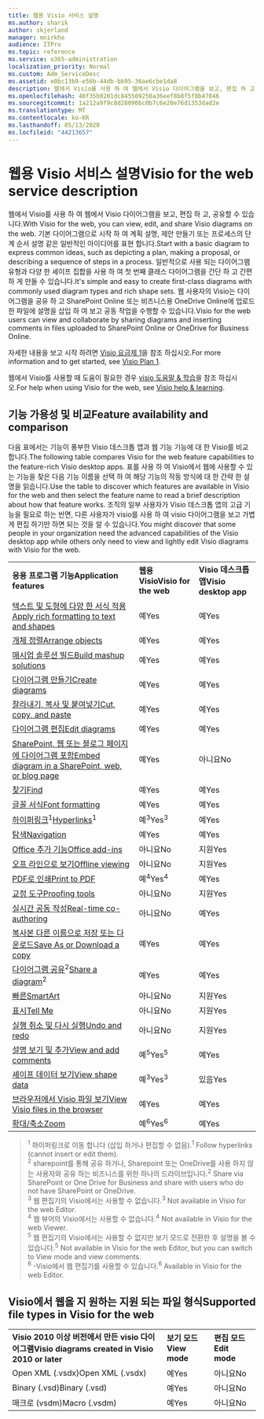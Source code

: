```yaml
---
title: 웹용 Visio 서비스 설명
ms.author: sharik
author: skjerland
manager: mnirkhe
audience: ITPro
ms.topic: reference
ms.service: o365-administration
localization_priority: Normal
ms.custom: Adm_ServiceDesc
ms.assetid: e0bc13b9-e56b-44db-bb95-36ae6cbe1da8
description: 웹에서 Visio를 사용 하 여 웹에서 Visio 다이어그램을 보고, 편집 하 고, 공유할 수 있습니다.
ms.openlocfilehash: 40f35b0201dc845509250a36eef8b8f5f8b47046
ms.sourcegitcommit: 1a212a9f9c8d28090bc0b7c6e20e76d1353dad2e
ms.translationtype: MT
ms.contentlocale: ko-KR
ms.lasthandoff: 05/13/2020
ms.locfileid: "44213657"
---
```

# <a name="visio-for-the-web-service-description"></a><span data-ttu-id="aa776-103">웹용 Visio 서비스 설명</span><span class="sxs-lookup"><span data-stu-id="aa776-103">Visio for the web service description</span></span>

<span data-ttu-id="aa776-104">웹에서 Visio를 사용 하 여 웹에서 Visio 다이어그램을 보고, 편집 하 고, 공유할 수 있습니다.</span><span class="sxs-lookup"><span data-stu-id="aa776-104">With Visio for the web, you can view, edit, and share Visio diagrams on the web.</span></span> <span data-ttu-id="aa776-105">기본 다이어그램으로 시작 하 여 계획 설명, 제안 만들기 또는 프로세스의 단계 순서 설명 같은 일반적인 아이디어를 표현 합니다.</span><span class="sxs-lookup"><span data-stu-id="aa776-105">Start with a basic diagram to express common ideas, such as depicting a plan, making a proposal, or describing a sequence of steps in a process.</span></span> <span data-ttu-id="aa776-106">일반적으로 사용 되는 다이어그램 유형과 다양 한 셰이프 집합을 사용 하 여 첫 번째 클래스 다이어그램을 간단 하 고 간편 하 게 만들 수 있습니다.</span><span class="sxs-lookup"><span data-stu-id="aa776-106">It's simple and easy to create first-class diagrams with commonly used diagram types and rich shape sets.</span></span> <span data-ttu-id="aa776-107">웹 사용자의 Visio는 다이어그램을 공유 하 고 SharePoint Online 또는 비즈니스용 OneDrive Online에 업로드 한 파일에 설명을 삽입 하 여 보고 공동 작업을 수행할 수 있습니다.</span><span class="sxs-lookup"><span data-stu-id="aa776-107">Visio for the web users can view and collaborate by sharing diagrams and inserting comments in files uploaded to SharePoint Online or OneDrive for Business Online.</span></span>
  
<span data-ttu-id="aa776-108">자세한 내용을 보고 시작 하려면 [Visio 요금제 1](https://products.office.com/en-US/visio/visio-online)을 참조 하십시오.</span><span class="sxs-lookup"><span data-stu-id="aa776-108">For more information and to get started, see [Visio Plan 1](https://products.office.com/en-US/visio/visio-online).</span></span>
  
<span data-ttu-id="aa776-109">웹에서 Visio를 사용할 때 도움이 필요한 경우 [visio 도움말 & 학습](https://support.office.com/visio)을 참조 하십시오.</span><span class="sxs-lookup"><span data-stu-id="aa776-109">For help when using Visio for the web, see [Visio help & learning](https://support.office.com/visio).</span></span>
  
## <a name="feature-availability-and-comparison"></a><span data-ttu-id="aa776-110">기능 가용성 및 비교</span><span class="sxs-lookup"><span data-stu-id="aa776-110">Feature availability and comparison</span></span>

<span data-ttu-id="aa776-111">다음 표에서는 기능이 풍부한 Visio 데스크톱 앱과 웹 기능 기능에 대 한 Visio를 비교 합니다.</span><span class="sxs-lookup"><span data-stu-id="aa776-111">The following table compares Visio for the web feature capabilities to the feature-rich Visio desktop apps.</span></span> <span data-ttu-id="aa776-112">표를 사용 하 여 Visio에서 웹에 사용할 수 있는 기능을 찾은 다음 기능 이름을 선택 하 여 해당 기능의 작동 방식에 대 한 간략 한 설명을 읽습니다.</span><span class="sxs-lookup"><span data-stu-id="aa776-112">Use the table to discover which features are available in Visio for the web and then select the feature name to read a brief description about how that feature works.</span></span> <span data-ttu-id="aa776-113">조직의 일부 사용자가 Visio 데스크톱 앱의 고급 기능을 필요로 하는 반면, 다른 사용자가 visio를 사용 하 여 visio 다이어그램을 보고 가볍게 편집 하기만 하면 되는 것을 알 수 있습니다.</span><span class="sxs-lookup"><span data-stu-id="aa776-113">You might discover that some people in your organization need the advanced capabilities of the Visio desktop app while others only need to view and lightly edit Visio diagrams with Visio for the web.</span></span> 
  
||||
|:-----|:-----|:-----|
|<span data-ttu-id="aa776-114">**응용 프로그램 기능**</span><span class="sxs-lookup"><span data-stu-id="aa776-114">**Application features**</span></span> <br/> |<span data-ttu-id="aa776-115">**웹용 Visio**</span><span class="sxs-lookup"><span data-stu-id="aa776-115">**Visio for the web**</span></span> <br/> |<span data-ttu-id="aa776-116">**Visio 데스크톱 앱**</span><span class="sxs-lookup"><span data-stu-id="aa776-116">**Visio desktop app**</span></span> <br/> |
|[<span data-ttu-id="aa776-117">텍스트 및 도형에 다양 한 서식 적용</span><span class="sxs-lookup"><span data-stu-id="aa776-117">Apply rich formatting to text and shapes</span></span>](visio-online.md#apply-rich-formatting-to-text-and-shapes) <br/> |<span data-ttu-id="aa776-118">예</span><span class="sxs-lookup"><span data-stu-id="aa776-118">Yes</span></span>  <br/> |<span data-ttu-id="aa776-119">예</span><span class="sxs-lookup"><span data-stu-id="aa776-119">Yes</span></span>  <br/> |
|[<span data-ttu-id="aa776-120">개체 정렬</span><span class="sxs-lookup"><span data-stu-id="aa776-120">Arrange objects</span></span>](visio-online.md#arrange-objects) <br/> |<span data-ttu-id="aa776-121">예</span><span class="sxs-lookup"><span data-stu-id="aa776-121">Yes</span></span>  <br/> |<span data-ttu-id="aa776-122">예</span><span class="sxs-lookup"><span data-stu-id="aa776-122">Yes</span></span>  <br/> |
|[<span data-ttu-id="aa776-123">매시업 솔루션 빌드</span><span class="sxs-lookup"><span data-stu-id="aa776-123">Build mashup solutions</span></span>](visio-online.md#build-mashup-solutions) <br/> |<span data-ttu-id="aa776-124">예</span><span class="sxs-lookup"><span data-stu-id="aa776-124">Yes</span></span>  <br/> |<span data-ttu-id="aa776-125">예</span><span class="sxs-lookup"><span data-stu-id="aa776-125">Yes</span></span>  <br/> |
|[<span data-ttu-id="aa776-126">다이어그램 만들기</span><span class="sxs-lookup"><span data-stu-id="aa776-126">Create diagrams</span></span>](visio-online.md#create-diagrams) <br/> |<span data-ttu-id="aa776-127">예</span><span class="sxs-lookup"><span data-stu-id="aa776-127">Yes</span></span>  <br/> |<span data-ttu-id="aa776-128">예</span><span class="sxs-lookup"><span data-stu-id="aa776-128">Yes</span></span>  <br/> |
|[<span data-ttu-id="aa776-129">잘라내기, 복사 및 붙여넣기</span><span class="sxs-lookup"><span data-stu-id="aa776-129">Cut, copy, and paste</span></span>](visio-online.md#cut-copy-and-paste) <br/> |<span data-ttu-id="aa776-130">예</span><span class="sxs-lookup"><span data-stu-id="aa776-130">Yes</span></span>  <br/> |<span data-ttu-id="aa776-131">예</span><span class="sxs-lookup"><span data-stu-id="aa776-131">Yes</span></span>  <br/> |
|[<span data-ttu-id="aa776-132">다이어그램 편집</span><span class="sxs-lookup"><span data-stu-id="aa776-132">Edit diagrams</span></span>](visio-online.md#edit-diagrams) <br/> |<span data-ttu-id="aa776-133">예</span><span class="sxs-lookup"><span data-stu-id="aa776-133">Yes</span></span>  <br/> |<span data-ttu-id="aa776-134">예</span><span class="sxs-lookup"><span data-stu-id="aa776-134">Yes</span></span>  <br/> |
|[<span data-ttu-id="aa776-135">SharePoint, 웹 또는 블로그 페이지에 다이어그램 포함</span><span class="sxs-lookup"><span data-stu-id="aa776-135">Embed diagram in a SharePoint, web, or blog page</span></span>](visio-online.md#embed-diagram-in-a-sharepoint-web-or-blog-page) <br/> |<span data-ttu-id="aa776-136">예</span><span class="sxs-lookup"><span data-stu-id="aa776-136">Yes</span></span>  <br/> |<span data-ttu-id="aa776-137">아니요</span><span class="sxs-lookup"><span data-stu-id="aa776-137">No</span></span>  <br/> |
|[<span data-ttu-id="aa776-138">찾기</span><span class="sxs-lookup"><span data-stu-id="aa776-138">Find</span></span>](visio-online.md#find) <br/> |<span data-ttu-id="aa776-139">예</span><span class="sxs-lookup"><span data-stu-id="aa776-139">Yes</span></span>  <br/> |<span data-ttu-id="aa776-140">예</span><span class="sxs-lookup"><span data-stu-id="aa776-140">Yes</span></span>  <br/> |
|[<span data-ttu-id="aa776-141">글꼴 서식</span><span class="sxs-lookup"><span data-stu-id="aa776-141">Font formatting</span></span>](visio-online.md#font-formatting) <br/> |<span data-ttu-id="aa776-142">예</span><span class="sxs-lookup"><span data-stu-id="aa776-142">Yes</span></span>  <br/> |<span data-ttu-id="aa776-143">예</span><span class="sxs-lookup"><span data-stu-id="aa776-143">Yes</span></span>  <br/> |
|<span data-ttu-id="aa776-144">[하이퍼링크](visio-online.md#hyperlinks)<sup>1</sup></span><span class="sxs-lookup"><span data-stu-id="aa776-144">[Hyperlinks](visio-online.md#hyperlinks)<sup>1</sup></span></span> <br/> |<span data-ttu-id="aa776-145">예<sup>3</sup></span><span class="sxs-lookup"><span data-stu-id="aa776-145">Yes<sup>3</sup></span></span> <br/> |<span data-ttu-id="aa776-146">예</span><span class="sxs-lookup"><span data-stu-id="aa776-146">Yes</span></span>  <br/> |
|[<span data-ttu-id="aa776-147">탐색</span><span class="sxs-lookup"><span data-stu-id="aa776-147">Navigation</span></span>](visio-online.md#navigation) <br/> |<span data-ttu-id="aa776-148">예</span><span class="sxs-lookup"><span data-stu-id="aa776-148">Yes</span></span>  <br/> |<span data-ttu-id="aa776-149">예</span><span class="sxs-lookup"><span data-stu-id="aa776-149">Yes</span></span>  <br/> |
|[<span data-ttu-id="aa776-150">Office 추가 기능</span><span class="sxs-lookup"><span data-stu-id="aa776-150">Office add-ins</span></span>](visio-online.md#office-add-ins) <br/> |<span data-ttu-id="aa776-151">아니요</span><span class="sxs-lookup"><span data-stu-id="aa776-151">No</span></span>  <br/> |<span data-ttu-id="aa776-152">지원</span><span class="sxs-lookup"><span data-stu-id="aa776-152">Yes</span></span>  <br/> |
|[<span data-ttu-id="aa776-153">오프 라인으로 보기</span><span class="sxs-lookup"><span data-stu-id="aa776-153">Offline viewing</span></span>](visio-online.md#offline-viewing) <br/> |<span data-ttu-id="aa776-154">아니요</span><span class="sxs-lookup"><span data-stu-id="aa776-154">No</span></span>  <br/> |<span data-ttu-id="aa776-155">지원</span><span class="sxs-lookup"><span data-stu-id="aa776-155">Yes</span></span>  <br/> |
|[<span data-ttu-id="aa776-156">PDF로 인쇄</span><span class="sxs-lookup"><span data-stu-id="aa776-156">Print to PDF</span></span>](visio-online.md#print-to-pdf) <br/> |<span data-ttu-id="aa776-157">예<sup>4</sup></span><span class="sxs-lookup"><span data-stu-id="aa776-157">Yes<sup>4</sup></span></span> <br/> |<span data-ttu-id="aa776-158">예</span><span class="sxs-lookup"><span data-stu-id="aa776-158">Yes</span></span>  <br/> |
|[<span data-ttu-id="aa776-159">교정 도구</span><span class="sxs-lookup"><span data-stu-id="aa776-159">Proofing tools</span></span>](visio-online.md#proofing-tools) <br/> |<span data-ttu-id="aa776-160">아니요</span><span class="sxs-lookup"><span data-stu-id="aa776-160">No</span></span>  <br/> |<span data-ttu-id="aa776-161">지원</span><span class="sxs-lookup"><span data-stu-id="aa776-161">Yes</span></span>  <br/> |
|[<span data-ttu-id="aa776-162">실시간 공동 작성</span><span class="sxs-lookup"><span data-stu-id="aa776-162">Real-time co-authoring</span></span>](visio-online.md#real-time-co-authoring) <br/> |<span data-ttu-id="aa776-163">아니요</span><span class="sxs-lookup"><span data-stu-id="aa776-163">No</span></span>  <br/> |<span data-ttu-id="aa776-164">예</span><span class="sxs-lookup"><span data-stu-id="aa776-164">Yes</span></span>  <br/> |
|[<span data-ttu-id="aa776-165">복사본 다른 이름으로 저장 또는 다운로드</span><span class="sxs-lookup"><span data-stu-id="aa776-165">Save As or Download a copy</span></span>](visio-online.md#save-as-or-download-a-copy) <br/> |<span data-ttu-id="aa776-166">예</span><span class="sxs-lookup"><span data-stu-id="aa776-166">Yes</span></span>  <br/> |<span data-ttu-id="aa776-167">예</span><span class="sxs-lookup"><span data-stu-id="aa776-167">Yes</span></span>  <br/> |
|<span data-ttu-id="aa776-168">[다이어그램 공유](visio-online.md#share-a-diagram)<sup>2</sup></span><span class="sxs-lookup"><span data-stu-id="aa776-168">[Share a diagram](visio-online.md#share-a-diagram)<sup>2</sup></span></span> <br/> |<span data-ttu-id="aa776-169">예</span><span class="sxs-lookup"><span data-stu-id="aa776-169">Yes</span></span>  <br/> |<span data-ttu-id="aa776-170">예</span><span class="sxs-lookup"><span data-stu-id="aa776-170">Yes</span></span>  <br/> |
|[<span data-ttu-id="aa776-171">빠른</span><span class="sxs-lookup"><span data-stu-id="aa776-171">SmartArt</span></span>](visio-online.md#smartart) <br/> |<span data-ttu-id="aa776-172">아니요</span><span class="sxs-lookup"><span data-stu-id="aa776-172">No</span></span>  <br/> |<span data-ttu-id="aa776-173">지원</span><span class="sxs-lookup"><span data-stu-id="aa776-173">Yes</span></span>  <br/> |
|[<span data-ttu-id="aa776-174">표시</span><span class="sxs-lookup"><span data-stu-id="aa776-174">Tell Me</span></span>](visio-online.md#tell-me) <br/> |<span data-ttu-id="aa776-175">아니요</span><span class="sxs-lookup"><span data-stu-id="aa776-175">No</span></span>  <br/> |<span data-ttu-id="aa776-176">지원</span><span class="sxs-lookup"><span data-stu-id="aa776-176">Yes</span></span>  <br/> |
|[<span data-ttu-id="aa776-177">실행 취소 및 다시 실행</span><span class="sxs-lookup"><span data-stu-id="aa776-177">Undo and redo</span></span>](visio-online.md#undo-and-redo) <br/> |<span data-ttu-id="aa776-178">아니요</span><span class="sxs-lookup"><span data-stu-id="aa776-178">No</span></span>  <br/> |<span data-ttu-id="aa776-179">지원</span><span class="sxs-lookup"><span data-stu-id="aa776-179">Yes</span></span>  <br/> |
|[<span data-ttu-id="aa776-180">설명 보기 및 추가</span><span class="sxs-lookup"><span data-stu-id="aa776-180">View and add comments</span></span>](visio-online.md#view-and-add-comments) <br/> |<span data-ttu-id="aa776-181">예<sup>5</sup></span><span class="sxs-lookup"><span data-stu-id="aa776-181">Yes<sup>5</sup></span></span> <br/> |<span data-ttu-id="aa776-182">예</span><span class="sxs-lookup"><span data-stu-id="aa776-182">Yes</span></span>  <br/> |
|[<span data-ttu-id="aa776-183">셰이프 데이터 보기</span><span class="sxs-lookup"><span data-stu-id="aa776-183">View shape data</span></span>](visio-online.md#view-shape-data) <br/> |<span data-ttu-id="aa776-184">예<sup>3</sup></span><span class="sxs-lookup"><span data-stu-id="aa776-184">Yes<sup>3</sup></span></span> <br/> |<span data-ttu-id="aa776-185">있음</span><span class="sxs-lookup"><span data-stu-id="aa776-185">Yes</span></span>  <br/> |
|[<span data-ttu-id="aa776-186">브라우저에서 Visio 파일 보기</span><span class="sxs-lookup"><span data-stu-id="aa776-186">View Visio files in the browser</span></span>](visio-online.md#view-visio-files-in-the-browser) <br/> |<span data-ttu-id="aa776-187">예</span><span class="sxs-lookup"><span data-stu-id="aa776-187">Yes</span></span>  <br/> |<span data-ttu-id="aa776-188">예</span><span class="sxs-lookup"><span data-stu-id="aa776-188">Yes</span></span>  <br/> |
|[<span data-ttu-id="aa776-189">확대/축소</span><span class="sxs-lookup"><span data-stu-id="aa776-189">Zoom</span></span>](visio-online.md#zoom) <br/> |<span data-ttu-id="aa776-190">예<sup>6</sup></span><span class="sxs-lookup"><span data-stu-id="aa776-190">Yes<sup>6</sup></span></span> <br/> |<span data-ttu-id="aa776-191">예</span><span class="sxs-lookup"><span data-stu-id="aa776-191">Yes</span></span>  <br/> |
   
> <span data-ttu-id="aa776-192"><sup>1</sup> 하이퍼링크로 이동 합니다 (삽입 하거나 편집할 수 없음).</span><span class="sxs-lookup"><span data-stu-id="aa776-192"><sup>1</sup> Follow hyperlinks (cannot insert or edit them).</span></span> 
<br/><span data-ttu-id="aa776-193"><sup>2</sup> sharepoint를 통해 공유 하거나, Sharepoint 또는 OneDrive를 사용 하지 않는 사용자와 공유 하는 비즈니스를 위한 하나의 드라이브입니다.</span><span class="sxs-lookup"><span data-stu-id="aa776-193"><sup>2</sup> Share via SharePoint or One Drive for Business and share with users who do not have SharePoint or OneDrive.</span></span> 
<br/> <span data-ttu-id="aa776-194"><sup>3</sup> 웹 편집기의 Visio에서는 사용할 수 없습니다.</span><span class="sxs-lookup"><span data-stu-id="aa776-194"><sup>3</sup> Not available in Visio for the web Editor.</span></span>
<br/><span data-ttu-id="aa776-195"><sup>4</sup> 웹 뷰어의 Visio에서는 사용할 수 없습니다.</span><span class="sxs-lookup"><span data-stu-id="aa776-195"><sup>4</sup> Not available in Visio for the web Viewer.</span></span> 
<br/><span data-ttu-id="aa776-196"><sup>5</sup> 웹 편집기의 Visio에서는 사용할 수 없지만 보기 모드로 전환한 후 설명을 볼 수 있습니다.</span><span class="sxs-lookup"><span data-stu-id="aa776-196"><sup>5</sup> Not available in Visio for the web Editor, but you can switch to View mode and view comments.</span></span> 
<br/><span data-ttu-id="aa776-197"><sup>6</sup> -Visio에서 웹 편집기를 사용할 수 있습니다.</span><span class="sxs-lookup"><span data-stu-id="aa776-197"><sup>6</sup> Available in Visio for the web Editor.</span></span> 
  
## <a name="supported-file-types-in-visio-for-the-web"></a><span data-ttu-id="aa776-198">Visio에서 웹을 지 원하는 지원 되는 파일 형식</span><span class="sxs-lookup"><span data-stu-id="aa776-198">Supported file types in Visio for the web</span></span>

||||
|:-----|:-----|:-----|
|<span data-ttu-id="aa776-199">**Visio 2010 이상 버전에서 만든 visio 다이어그램**</span><span class="sxs-lookup"><span data-stu-id="aa776-199">**Visio diagrams created in Visio 2010 or later**</span></span> <br/> |<span data-ttu-id="aa776-200">**보기 모드**</span><span class="sxs-lookup"><span data-stu-id="aa776-200">**View mode**</span></span> <br/> |<span data-ttu-id="aa776-201">**편집 모드**</span><span class="sxs-lookup"><span data-stu-id="aa776-201">**Edit mode**</span></span> <br/> |
|<span data-ttu-id="aa776-202">Open XML (.vsdx)</span><span class="sxs-lookup"><span data-stu-id="aa776-202">Open XML (.vsdx)</span></span>  <br/> |<span data-ttu-id="aa776-203">예</span><span class="sxs-lookup"><span data-stu-id="aa776-203">Yes</span></span>  <br/> |<span data-ttu-id="aa776-204">아니요</span><span class="sxs-lookup"><span data-stu-id="aa776-204">No</span></span>  <br/> |
|<span data-ttu-id="aa776-205">Binary (.vsd)</span><span class="sxs-lookup"><span data-stu-id="aa776-205">Binary (.vsd)</span></span>  <br/> |<span data-ttu-id="aa776-206">예</span><span class="sxs-lookup"><span data-stu-id="aa776-206">Yes</span></span>  <br/> |<span data-ttu-id="aa776-207">아니요</span><span class="sxs-lookup"><span data-stu-id="aa776-207">No</span></span>  <br/> |
|<span data-ttu-id="aa776-208">매크로 (vsdm)</span><span class="sxs-lookup"><span data-stu-id="aa776-208">Macro (.vsdm)</span></span>  <br/> |<span data-ttu-id="aa776-209">예</span><span class="sxs-lookup"><span data-stu-id="aa776-209">Yes</span></span>  <br/> |<span data-ttu-id="aa776-210">아니요</span><span class="sxs-lookup"><span data-stu-id="aa776-210">No</span></span>  <br/> |
   

